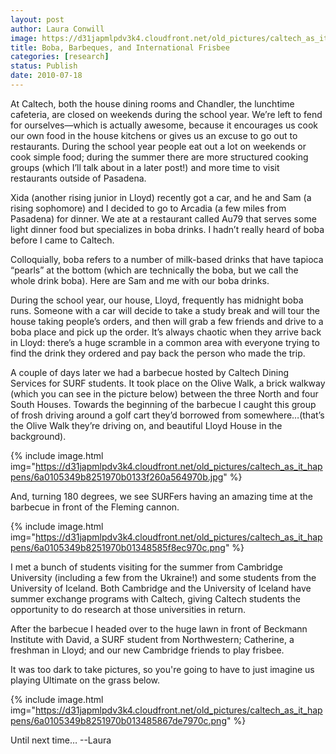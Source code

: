 ```yaml
---
layout: post
author: Laura Conwill
image: https://d31japmlpdv3k4.cloudfront.net/old_pictures/caltech_as_it_happens/6a0105349b8251970b0133f260a3ca970b.jpg
title: Boba, Barbeques, and International Frisbee
categories: [research]
status: Publish
date: 2010-07-18
---
```



At Caltech, both
the house dining rooms and Chandler, the lunchtime cafeteria, are closed on
weekends during the school year. We’re left to fend for ourselves—which is
actually awesome, because it encourages us cook our own food in the house
kitchens or gives us an excuse to go out to restaurants. During the school year
people eat out a lot on weekends or cook simple food; during the summer there
are more structured cooking groups (which I’ll talk about in a later post!) and
more time to visit restaurants outside of Pasadena.

Xida (another
rising junior in Lloyd) recently got a car, and he and Sam (a rising sophomore)
and I decided to go to Arcadia (a few miles from Pasadena) for dinner. We ate
at a restaurant called Au79 that serves some light dinner food but specializes
in boba drinks. I hadn’t really heard of boba before I came to Caltech.

Colloquially, boba refers to a number of milk-based drinks that have tapioca
“pearls” at the bottom (which are technically the boba, but we call the whole
drink boba). Here are Sam and me with our boba drinks.

During the school
year, our house, Lloyd, frequently has midnight boba runs. Someone with a car
will decide to take a study break and will tour the house taking people’s
orders, and then will grab a few friends and drive to a boba place and pick up
the order. It’s always chaotic when they arrive back in Lloyd: there’s a huge scramble in a common
area with everyone trying to find the drink they ordered and pay back the
person who made the trip.

A couple of days
later we had a barbecue hosted by Caltech Dining Services for SURF students. It
took place on the Olive Walk, a brick walkway (which you can see in the picture
below) between the three North and four South Houses. Towards the beginning of
the barbecue I caught this group of frosh driving around a golf cart they’d
borrowed from somewhere…(that’s the Olive Walk they’re driving on, and
beautiful Lloyd House in the background).


{% include image.html img="https://d31japmlpdv3k4.cloudfront.net/old_pictures/caltech_as_it_happens/6a0105349b8251970b0133f260a564970b.jpg" %}

And, turning 180
degrees, we see SURFers having an amazing time at the barbecue in front of the
Fleming cannon.


{% include image.html img="https://d31japmlpdv3k4.cloudfront.net/old_pictures/caltech_as_it_happens/6a0105349b8251970b01348585f8ec970c.png" %}

I met a bunch of
students visiting for the summer from Cambridge University (including a few
from the Ukraine!) and some students from the University of Iceland. Both
Cambridge and the University of Iceland have summer exchange programs with
Caltech, giving Caltech students the opportunity to do research at those
universities in return.

After the barbecue
I headed over to the huge lawn in front of Beckmann Institute with David, a
SURF student from Northwestern; Catherine, a freshman in Lloyd; and our new
Cambridge friends to play frisbee.

It was too dark to take pictures, so you're going to have to just imagine us playing
Ultimate on the grass below.


{% include image.html img="https://d31japmlpdv3k4.cloudfront.net/old_pictures/caltech_as_it_happens/6a0105349b8251970b013485867de7970c.png" %}

Until next time…
--Laura
